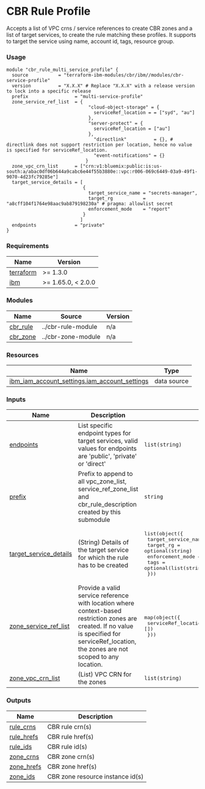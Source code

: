 # CBR Rule Profile

Accepts a list of VPC crns / service references to create CBR zones and a list of target services, to create the rule matching these profiles.  It supports to target the service using name, account id, tags, resource group.

### Usage

```hcl
module "cbr_rule_multi_service_profile" {
  source           = "terraform-ibm-modules/cbr/ibm//modules/cbr-service-profile"
  version          = "X.X.X" # Replace "X.X.X" with a release version to lock into a specific release
  prefix                 = "multi-service-profile"
  zone_service_ref_list  = {
                              "cloud-object-storage" = {
                                serviceRef_location = = ["syd", "au"]
                              },
                              "server-protect" = {
                                serviceRef_location = ["au"]
                              },
                                "directlink"          = {}, # directlink does not support restriction per location, hence no value is specified for serviceRef_location.
                                "event-notifications" = {}
                             }
  zone_vpc_crn_list      = ["crn:v1:bluemix:public:is:us-south:a/abac0df06b644a9cabc6e44f55b3880e::vpc:r006-069c6449-03a9-49f1-9070-4d23fc79285e"]
  target_service_details = [
                            {
                              target_service_name = "secrets-manager",
                              target_rg           = "a8cff104f1764e98aac9ab879198230a" # pragma: allowlist secret
                              enforcement_mode    = "report"
                            }
                           ]
  endpoints              = "private"
}
```

<!-- BEGINNING OF PRE-COMMIT-TERRAFORM DOCS HOOK -->
### Requirements

| Name | Version |
|------|---------|
| <a name="requirement_terraform"></a> [terraform](#requirement\_terraform) | >= 1.3.0 |
| <a name="requirement_ibm"></a> [ibm](#requirement\_ibm) | >= 1.65.0, < 2.0.0 |

### Modules

| Name | Source | Version |
|------|--------|---------|
| <a name="module_cbr_rule"></a> [cbr\_rule](#module\_cbr\_rule) | ../cbr-rule-module | n/a |
| <a name="module_cbr_zone"></a> [cbr\_zone](#module\_cbr\_zone) | ../cbr-zone-module | n/a |

### Resources

| Name | Type |
|------|------|
| [ibm_iam_account_settings.iam_account_settings](https://registry.terraform.io/providers/IBM-Cloud/ibm/latest/docs/data-sources/iam_account_settings) | data source |

### Inputs

| Name | Description | Type | Default | Required |
|------|-------------|------|---------|:--------:|
| <a name="input_endpoints"></a> [endpoints](#input\_endpoints) | List specific endpoint types for target services, valid values for endpoints are 'public', 'private' or 'direct' | `list(string)` | <pre>[<br>  "private"<br>]</pre> | no |
| <a name="input_prefix"></a> [prefix](#input\_prefix) | Prefix to append to all vpc\_zone\_list, service\_ref\_zone\_list and cbr\_rule\_description created by this submodule | `string` | `"serviceprofile"` | no |
| <a name="input_target_service_details"></a> [target\_service\_details](#input\_target\_service\_details) | (String) Details of the target service for which the rule has to be created | <pre>list(object({<br>    target_service_name = string<br>    target_rg           = optional(string)<br>    enforcement_mode    = string<br>    tags                = optional(list(string))<br>  }))</pre> | n/a | yes |
| <a name="input_zone_service_ref_list"></a> [zone\_service\_ref\_list](#input\_zone\_service\_ref\_list) | Provide a valid service reference with location where context-based restriction zones are created. If no value is specified for serviceRef\_location, the zones are not scoped to any location. | <pre>map(object({<br>    serviceRef_location = optional(list(string), [])<br>  }))</pre> | n/a | yes |
| <a name="input_zone_vpc_crn_list"></a> [zone\_vpc\_crn\_list](#input\_zone\_vpc\_crn\_list) | (List) VPC CRN for the zones | `list(string)` | `[]` | no |

### Outputs

| Name | Description |
|------|-------------|
| <a name="output_rule_crns"></a> [rule\_crns](#output\_rule\_crns) | CBR rule crn(s) |
| <a name="output_rule_hrefs"></a> [rule\_hrefs](#output\_rule\_hrefs) | CBR rule href(s) |
| <a name="output_rule_ids"></a> [rule\_ids](#output\_rule\_ids) | CBR rule id(s) |
| <a name="output_zone_crns"></a> [zone\_crns](#output\_zone\_crns) | CBR zone crn(s) |
| <a name="output_zone_hrefs"></a> [zone\_hrefs](#output\_zone\_hrefs) | CBR zone href(s) |
| <a name="output_zone_ids"></a> [zone\_ids](#output\_zone\_ids) | CBR zone resource instance id(s) |
<!-- END OF PRE-COMMIT-TERRAFORM DOCS HOOK -->
